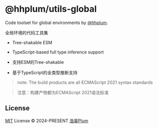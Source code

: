# @hhplum/utils-global

Code toolset for global environments by [@hhplum](https://github.com/hhplum).

全局环境的代码工具集

* Tree-shakable ESM
* TypeScript-based full type inference support


* 支持ESM的Tree-shakable
* 基于TypeScript的全类型推断支持

> note: The build products are all ECMAScript 2021 syntax standards

> 注意：构建产物都为ECMAScript 2021语法标准

## License

[MIT](./LICENSE) License © 2024-PRESENT [浩昊Plum](https://github.com/hhplum)
